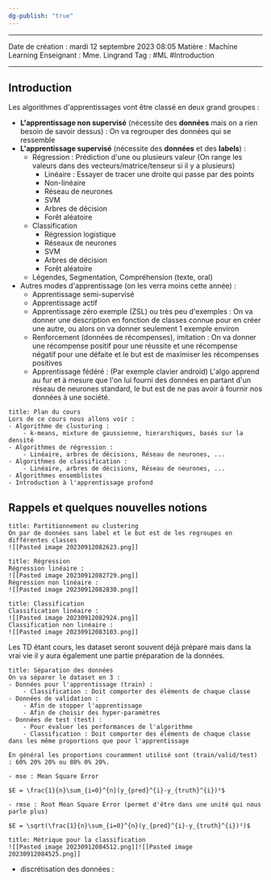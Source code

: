 ```yaml
---
dg-publish: "true"
---
```

 ---

 Date de création : mardi 12 septembre 2023 08:05
 Matière : Machine Learning
 Enseignant : Mme. Lingrand
 Tag : #ML #Introduction 

---

## Introduction

Les algorithmes d'apprentissages vont être classé en deux grand groupes :
- **L'apprentissage non supervisé** (nécessite des **données** mais on a rien besoin de savoir dessus) : On va regrouper des données qui se ressemble
- **L'apprentissage supervisé** (nécessite des **données** et des **labels**) :
	- Régression : Prédiction d'une ou plusieurs valeur (On range les valeurs dans des vecteurs/matrice/tenseur si il y a plusieurs)
		- Linéaire : Essayer de tracer une droite qui passe par des points
		- Non-linéaire
		- Réseau de neurones
		- SVM
		- Arbres de décision
		- Forêt aléatoire
	- Classification
		- Régression logistique
		- Réseaux de neurones
		- SVM
		- Arbres de décision
		- Forêt aléatoire
	- Légendes, Segmentation, Compréhension (texte, oral)
- Autres modes d'apprentissage (on les verra moins cette année) :
	- Apprentissage semi-supervisé
	- Apprentissage actif
	- Apprentissage zéro exemple (ZSL) ou très peu d'exemples : On va donner une description en fonction de classes connue pour en créer une autre, ou alors on va donner seulement 1 exemple environ
	- Renforcement (données de récompenses), imitation : On va donner une récompense positif pour une réussite et une récompense négatif pour une défaite et le but est de maximiser les récompenses positives
	- Apprentissage fédéré : (Par exemple clavier android) L'algo apprend au fur et à mesure que l'on lui fourni des données en partant d'un réseau de neurones standard, le but est de ne pas avoir à fournir nos données à une société.

```ad-summary
title: Plan du cours
Lors de ce cours nous allons voir :
- Algorithme de clusturing :
	- k-means, mixture de gaussienne, hierarchiques, basés sur la densité
- Algorithmes de régression :
	- Linéaire, arbres de décisions, Réseau de neurones, ...
- Algorithmes de classification :
	- Linéaire, arbres de décisions, Réseau de neurones, ...
- Algorithmes ensemblistes
- Introduction à l'apprentissage profond
```

## Rappels et quelques nouvelles notions

```ad-important
title: Partitionnement ou clustering
On par de données sans label et le but est de les regroupes en différentes classes
![[Pasted image 20230912082623.png]]

```

```ad-important
title: Régression
Régression linéaire :
![[Pasted image 20230912082729.png]]
Régression non linéaire :
![[Pasted image 20230912082830.png]]
```

```ad-important
title: Classification
Classification linéaire :
![[Pasted image 20230912082924.png]]
Classification non linéaire :
![[Pasted image 20230912083103.png]]
```

Les TD étant cours, les dataset seront souvent déjà préparé mais dans la vrai vie il y aura également une partie préparation de la données.

```ad-note
title: Séparation des données
On va séparer le dataset en 3 :
- Données pour l'apprentissage (train) :
	- Classification : Doit comporter des éléments de chaque classe
- Données de validation :
	- Afin de stopper l'apprentissage
	- Afin de choisir des hyper-paramètres
- Données de test (test) : 
	- Pour évaluer les performances de l'algorithme
	- Classification : Doit comporter des éléments de chaque classe dans les même proportions que pour l'apprentissage

En général les proportions couramment utilisé sont (train/valid/test) : 60% 20% 20% ou 80% 0% 20%.
```

```ad-info
- mse : Mean Square Error

$E = \frac{1}{n}\sum_{i=0}^{n}(y_{pred}^{i}-y_{truth}^{i})²$

- rmse : Root Mean Square Error (permet d'être dans une unité qui nous parle plus)

$E = \sqrt(\frac{1}{n}\sum_{i=0}^{n}(y_{pred}^{i}-y_{truth}^{i})²)$

```


 ```ad-note
title: Métrique pour la classification
![[Pasted image 20230912084512.png]]![[Pasted image 20230912084525.png]]

```


- discrétisation des données : 